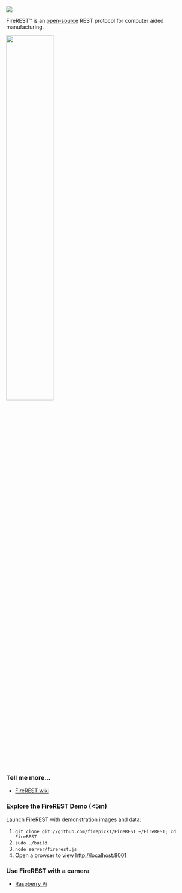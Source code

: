 <img src="https://raw.githubusercontent.com/wiki/firepick1/FireREST/FireREST.png">

FireREST&trade; is an [open-source](https://github.com/firepick1/FireREST/blob/master/LICENSE) REST protocol for computer aided manufacturing.

<img width="50%" src="https://github.com/firepick1/FireREST/wiki/FireREST-network.jpg">

### Tell me more...

* [FireREST wiki](https://github.com/firepick1/FireREST/wiki)

### Explore the FireREST Demo (<5m)

Launch FireREST with demonstration images and data:

1. `git clone git://github.com/firepick1/FireREST ~/FireREST; cd FireREST`
1. `sudo ./build`
1. `node server/firerest.js`
1. Open a browser to view [http://localhost:8001](http://localhost:8001)

### Use FireREST with a camera

* [Raspberry Pi](../../wiki/Raspberry-Pi-Installation)
